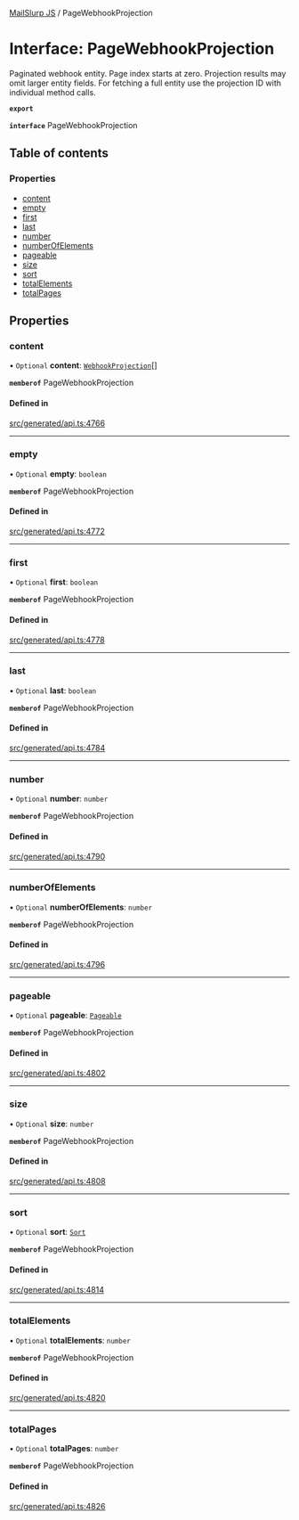 [MailSlurp JS](../README.md) / PageWebhookProjection

# Interface: PageWebhookProjection

Paginated webhook entity. Page index starts at zero. Projection results may omit larger entity fields. For fetching a full entity use the projection ID with individual method calls.

**`export`**

**`interface`** PageWebhookProjection

## Table of contents

### Properties

- [content](PageWebhookProjection.md#content)
- [empty](PageWebhookProjection.md#empty)
- [first](PageWebhookProjection.md#first)
- [last](PageWebhookProjection.md#last)
- [number](PageWebhookProjection.md#number)
- [numberOfElements](PageWebhookProjection.md#numberofelements)
- [pageable](PageWebhookProjection.md#pageable)
- [size](PageWebhookProjection.md#size)
- [sort](PageWebhookProjection.md#sort)
- [totalElements](PageWebhookProjection.md#totalelements)
- [totalPages](PageWebhookProjection.md#totalpages)

## Properties

### content

• `Optional` **content**: [`WebhookProjection`](WebhookProjection.md)[]

**`memberof`** PageWebhookProjection

#### Defined in

[src/generated/api.ts:4766](https://github.com/mailslurp/mailslurp-client/blob/f0f645f/src/generated/api.ts#L4766)

___

### empty

• `Optional` **empty**: `boolean`

**`memberof`** PageWebhookProjection

#### Defined in

[src/generated/api.ts:4772](https://github.com/mailslurp/mailslurp-client/blob/f0f645f/src/generated/api.ts#L4772)

___

### first

• `Optional` **first**: `boolean`

**`memberof`** PageWebhookProjection

#### Defined in

[src/generated/api.ts:4778](https://github.com/mailslurp/mailslurp-client/blob/f0f645f/src/generated/api.ts#L4778)

___

### last

• `Optional` **last**: `boolean`

**`memberof`** PageWebhookProjection

#### Defined in

[src/generated/api.ts:4784](https://github.com/mailslurp/mailslurp-client/blob/f0f645f/src/generated/api.ts#L4784)

___

### number

• `Optional` **number**: `number`

**`memberof`** PageWebhookProjection

#### Defined in

[src/generated/api.ts:4790](https://github.com/mailslurp/mailslurp-client/blob/f0f645f/src/generated/api.ts#L4790)

___

### numberOfElements

• `Optional` **numberOfElements**: `number`

**`memberof`** PageWebhookProjection

#### Defined in

[src/generated/api.ts:4796](https://github.com/mailslurp/mailslurp-client/blob/f0f645f/src/generated/api.ts#L4796)

___

### pageable

• `Optional` **pageable**: [`Pageable`](Pageable.md)

**`memberof`** PageWebhookProjection

#### Defined in

[src/generated/api.ts:4802](https://github.com/mailslurp/mailslurp-client/blob/f0f645f/src/generated/api.ts#L4802)

___

### size

• `Optional` **size**: `number`

**`memberof`** PageWebhookProjection

#### Defined in

[src/generated/api.ts:4808](https://github.com/mailslurp/mailslurp-client/blob/f0f645f/src/generated/api.ts#L4808)

___

### sort

• `Optional` **sort**: [`Sort`](Sort.md)

**`memberof`** PageWebhookProjection

#### Defined in

[src/generated/api.ts:4814](https://github.com/mailslurp/mailslurp-client/blob/f0f645f/src/generated/api.ts#L4814)

___

### totalElements

• `Optional` **totalElements**: `number`

**`memberof`** PageWebhookProjection

#### Defined in

[src/generated/api.ts:4820](https://github.com/mailslurp/mailslurp-client/blob/f0f645f/src/generated/api.ts#L4820)

___

### totalPages

• `Optional` **totalPages**: `number`

**`memberof`** PageWebhookProjection

#### Defined in

[src/generated/api.ts:4826](https://github.com/mailslurp/mailslurp-client/blob/f0f645f/src/generated/api.ts#L4826)
